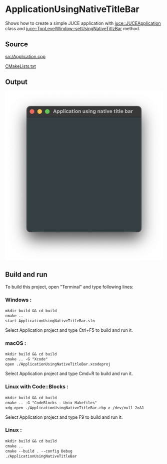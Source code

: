 # ApplicationUsingNativeTitleBar

Shows how to create a simple JUCE application with [juce::JUCEApplication](https://docs.juce.com/master/classJUCEApplication.html) class and [juce::TopLevelWindow::setUsingNativeTitlzBar](https://docs.juce.com/master/classTopLevelWindow.html#a749fbd5e688ed8c9af3d0d99b21e18c8) method.

## Source

[src/Application.cpp](src/ApplicationUsingNativeTitleBar.cpp)

[CMakeLists.txt](CMakeLists.txt)

## Output

![output](../../../docs/Pictures/ApplicationUsingNativeTitleBar.png)

## Build and run

To build this project, open "Terminal" and type following lines:

### Windows :

``` shell
mkdir build && cd build
cmake .. 
start ApplicationUsingNativeTitleBar.sln
```

Select Application project and type Ctrl+F5 to build and run it.

### macOS :

``` shell
mkdir build && cd build
cmake .. -G "Xcode"
open ./ApplicationUsingNativeTitleBar.xcodeproj
```

Select Application project and type Cmd+R to build and run it.

### Linux with Code::Blocks :

``` shell
mkdir build && cd build
cmake .. -G "CodeBlocks - Unix Makefiles"
xdg-open ./ApplicationUsingNativeTitleBar.cbp > /dev/null 2>&1
```

Select Application project and type F9 to build and run it.

### Linux :

``` shell
mkdir build && cd build
cmake .. 
cmake --build . --config Debug
./ApplicationUsingNativeTitleBar
```
